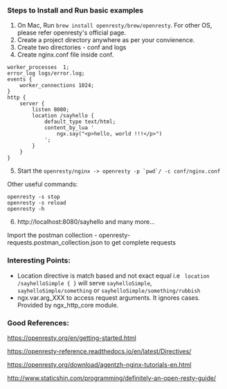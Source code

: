 ### Steps to Install and Run basic examples

1. On Mac, Run ```brew install openresty/brew/openresty```. For other OS, please refer openresty's official page.
2. Create a project directory anywhere as per your convienence.
3. Create two directories - conf and logs
4. Create nginx.conf file inside conf.
```$xslt
worker_processes  1;
error_log logs/error.log;
events {
    worker_connections 1024;
}
http {
    server {
        listen 8080;
        location /sayhello {
            default_type text/html;
            content_by_lua '
                ngx.say("<p>hello, world !!!</p>")
            ';
        }
    }
}
```
                                      
5. Start the ```openresty/nginx -> openresty -p `pwd`/ -c conf/nginx.conf```

Other useful commands:
```
openresty -s stop
openresty -s reload
openresty -h
```

6. http://localhost:8080/sayhello and many more...

Import the postman collection - openresty-requests.postman_collection.json to get complete requests


### Interesting Points:

* Location directive is match based and not exact equal i.e ``` location /sayhelloSimple { }``` will serve ```sayhelloSimple```,
```sayhelloSimple/something``` or ```sayhelloSimple/something/rubbish```
* ngx.var.arg_XXX to access request arguments. It ignores cases. Provided by ngx_http_core module.


   
### Good References:

https://openresty.org/en/getting-started.html

https://openresty-reference.readthedocs.io/en/latest/Directives/

https://openresty.org/download/agentzh-nginx-tutorials-en.html

http://www.staticshin.com/programming/definitely-an-open-resty-guide/

